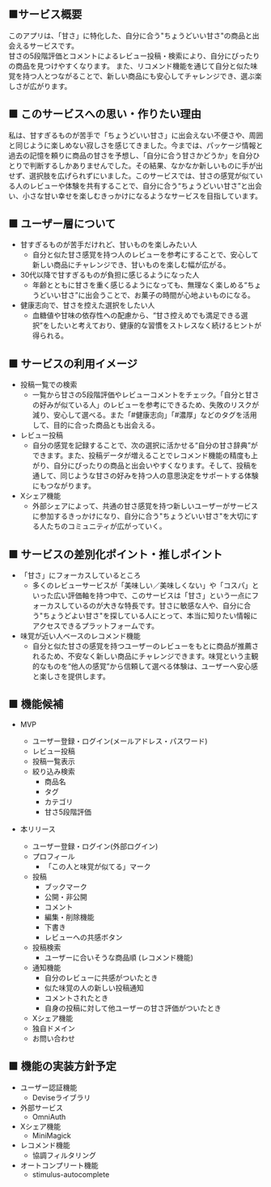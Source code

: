 ## ■サービス概要
このアプリは、「甘さ」に特化した、自分に合う"ちょうどいい甘さ"の商品と出会えるサービスです。  
甘さの5段階評価とコメントによるレビュー投稿・検索により、自分にぴったりの商品を見つけやすくなります。
また、リコメンド機能を通じて自分と似た味覚を持つ人とつながることで、新しい商品にも安心してチャレンジでき、選ぶ楽しさが広がります。

## ■ このサービスへの思い・作りたい理由
私は、甘すぎるものが苦手で「ちょうどいい甘さ」に出会えない不便さや、周囲と同じように楽しめない寂しさを感じてきました。今までは、パッケージ情報と過去の記憶を頼りに商品の甘さを予想し、「自分に合う甘さかどうか」を自分ひとりで判断するしかありませんでした。その結果、なかなか新しいものに手が出せず、選択肢を広げられずにいました。このサービスでは、甘さの感覚が似ている人のレビューや体験を共有することで、自分に合う“ちょうどいい甘さ”と出会い、小さな甘い幸せを楽しむきっかけになるようなサービスを目指しています。

## ■ ユーザー層について
- 甘すぎるものが苦手だけれど、甘いものを楽しみたい人
  - 自分と似た甘さ感覚を持つ人のレビューを参考にすることで、安心して新しい商品にチャレンジでき、甘いものを楽しむ幅が広がる。
- 30代以降で甘すぎるものが負担に感じるようになった人
    - 年齢とともに甘さを重く感じるようになっても、無理なく楽しめる“ちょうどいい甘さ”に出会うことで、お菓子の時間が心地よいものになる。
- 健康志向で、甘さを控えた選択をしたい人
    - 血糖値や甘味の依存性への配慮から、“甘さ控えめでも満足できる選択”をしたいと考えており、健康的な習慣をストレスなく続けるヒントが得られる。

## ■ サービスの利用イメージ
- 投稿一覧での検索
  - 一覧から甘さの5段階評価やレビューコメントをチェック。「自分と甘さの好みが似ている人」のレビューを参考にできるため、失敗のリスクが減り、安心して選べる。また「#健康志向」「#濃厚」などのタグを活用して、目的に合った商品とも出会える。
- レビュー投稿
  - 自分の感覚を記録することで、次の選択に活かせる“自分の甘さ辞典”ができます。また、投稿データが増えることでレコメンド機能の精度も上がり、自分にぴったりの商品と出会いやすくなります。そして、投稿を通して、同じような甘さの好みを持つ人の意思決定をサポートする体験にもつながります。
- Xシェア機能
  - 外部シェアによって、共通の甘さ感覚を持つ新しいユーザーがサービスに参加するきっかけになり、自分に合う"ちょうどいい甘さ"を大切にする人たちのコミュニティが広がっていく。
## ■ サービスの差別化ポイント・推しポイント
- 「甘さ」にフォーカスしているところ
  - 多くのレビューサービスが「美味しい／美味しくない」や「コスパ」といった広い評価軸を持つ中で、このサービスは「甘さ」という一点にフォーカスしているのが大きな特長です。甘さに敏感な人や、自分に合う"ちょうどよい甘さ"を探している人にとって、本当に知りたい情報にアクセスできるプラットフォームです。
- 味覚が近い人ベースのレコメンド機能
  - 自分と似た甘さの感覚を持つユーザーのレビューをもとに商品が推薦されるため、不安なく新しい商品にチャレンジできます。味覚という主観的なものを“他人の感覚”から信頼して選べる体験は、ユーザーへ安心感と楽しさを提供します。
## ■ 機能候補
- MVP
  - ユーザー登録・ログイン(メールアドレス・パスワード)
  - レビュー投稿
  - 投稿一覧表示
  - 絞り込み検索
    - 商品名
    - タグ
    - カテゴリ
    - 甘さ5段階評価
 
- 本リリース
  - ユーザー登録・ログイン(外部ログイン)
  - プロフィール
    - 「この人と味覚が似てる」マーク
  - 投稿
    - ブックマーク
    - 公開・非公開
    - コメント
    - 編集・削除機能
    - 下書き
    - レビューへの共感ボタン
  - 投稿検索
    - ユーザーに合いそうな商品順 (レコメンド機能)
  - 通知機能
    - 自分のレビューに共感がついたとき
    - 似た味覚の人の新しい投稿通知
    - コメントされたとき
    - 自身の投稿に対して他ユーザーの甘さ評価がついたとき
  - Xシェア機能
  - 独自ドメイン
  - お問い合わせ

## ■ 機能の実装方針予定
- ユーザー認証機能
  - Deviseライブラリ
- 外部サービス
  - OmniAuth
- Xシェア機能
  - MiniMagick
- レコメンド機能
  - 協調フィルタリング
- オートコンプリート機能
  - stimulus-autocomplete
